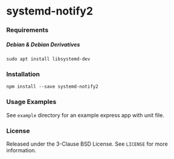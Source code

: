 # systemd-notify2

### Requirements

##### Debian & Debian Derivatives

    sudo apt install libsystemd-dev

### Installation

    npm install --save systemd-notify2

### Usage Examples

See `example` directory for an example express app with unit file.

### License

Released under the 3-Clause BSD License. See `LICENSE` for more information.
